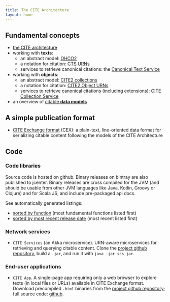 ```yaml
---
title: The CITE Architecture
layout: home
---
```




## Fundamental concepts


-   [the CITE architecture](about)
-   working with **texts**:
    -   an abstract model: [OHCO2](ohco2)
    -   a notation for citation: [CTS URNs](ctsurn)
    -   services to retrieve canonical citations: the [Canonical Text Service](cts)
-   working with **objects**:
    -   an abstract model:  [CITE2 collections](cite2)
    -   a notation for citation: [CITE2 Object URNs](cite2urn)
    -   services to retrieve canonical citations (including extensions): [CITE Collection Service](citecoll)
-   an overview of [citable **data models**](datamodels)

## A simple publication format

-   [CITE Exchange format](citedx/CEX-spec-3.0.1) (CEX): a plain-text, line-oriented data format for serializing citable content following the models of the CITE Architecture






## Code



### Code libraries

Source code is hosted on github.  Binary releases on bintray are also published to jcenter.  Binary releases are cross compiled for the JVM (and should be usable from other JVM languages like Java, Kotlin, Groovy or Clojure) and for Scala JS, and include pre-packaged api docs.

See automatically generated listings:

-  [sorted by function](libs/citelibs) (most fundamental functions listed first)
-  [sorted by most recent release date](libs/itebydate) (most recent listed first)

### Network services

- `CITE Services` (an Akka microservice).  URN-aware microservices for retrieving and querying citable content.  Clone the [project github repository](https://github.com/cite-architecture/scs-akka.git), build a `.jar`, and run it with `java -jar scs.jar`.


### End-user applications


- `CITE App`.  A single-page app requiring only a web browser to explore texts (in local files or URLs) available in CITE Exchange format.  Download precompiled `.html` binaries from the [project github repository](https://github.com/cite-architecture/CITE-App/tree/master/downloads); full source code: [github](https://github.com/cite-architecture/CITE-App).
